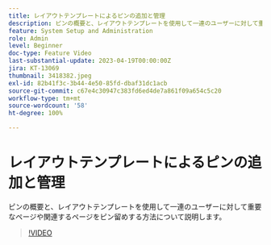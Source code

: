 ```yaml
---
title: レイアウトテンプレートによるピンの追加と管理
description: ピンの概要と、レイアウトテンプレートを使用して一連のユーザーに対して重要なページや関連するページをピン留めする方法について説明します。
feature: System Setup and Administration
role: Admin
level: Beginner
doc-type: Feature Video
last-substantial-update: 2023-04-19T00:00:00Z
jira: KT-13069
thumbnail: 3418382.jpeg
exl-id: 82b41f3c-3b44-4e50-85fd-dbaf31dc1acb
source-git-commit: c67e4c30947c383fd6ed4de7a861f09a654c5c20
workflow-type: tm+mt
source-wordcount: '58'
ht-degree: 100%

---
```


# レイアウトテンプレートによるピンの追加と管理

ピンの概要と、レイアウトテンプレートを使用して一連のユーザーに対して重要なページや関連するページをピン留めする方法について説明します。

>[!VIDEO](https://video.tv.adobe.com/v/3418382/?quality=12&learn=on)
